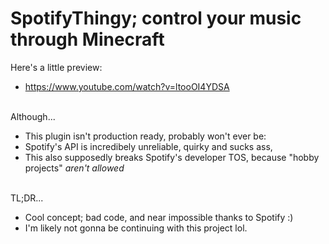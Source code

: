 # SpotifyThingy; control your music through Minecraft

Here's a little preview:
+ https://www.youtube.com/watch?v=ltooOI4YDSA

<br>Although...
+ This plugin isn't production ready, probably won't ever be:
+ Spotify's API is incredibely unreliable, quirky and sucks ass,
+ This also supposedly breaks Spotify's developer TOS, because "hobby projects" *aren't allowed*

<br>TL;DR...
+ Cool concept; bad code, and near impossible thanks to Spotify :)<br>
+ I'm likely not gonna be continuing with this project lol.
